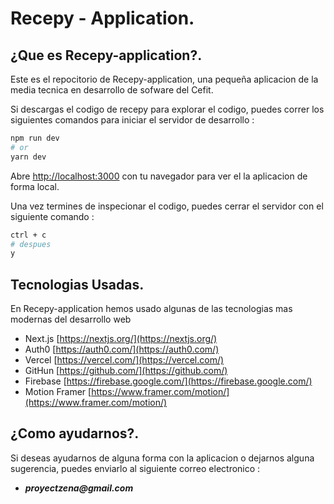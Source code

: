 # Recepy - Application.

## ¿Que es Recepy-application?.

Este es el repocitorio de Recepy-application, una pequeña aplicacion de la media tecnica en desarrollo de sofware del Cefit.

Si descargas el codigo de recepy para explorar el codigo, puedes correr los siguientes comandos para iniciar el servidor de desarrollo :

```bash
npm run dev
# or
yarn dev
```

Abre [http://localhost:3000](http://localhost:3000) con tu navegador para ver el la aplicacion de forma local.

Una vez termines de inspecionar el codigo, puedes cerrar el servidor con el siguiente comando :

```bash
ctrl + c
# despues
y
```

## Tecnologias Usadas.

En Recepy-application hemos usado algunas de las tecnologias mas modernas del desarrollo web

- Next.js [https://nextjs.org/](https://nextjs.org/)
- Auth0 [https://auth0.com/](https://auth0.com/)
- Vercel [https://vercel.com/](https://vercel.com/)
- GitHun [https://github.com/](https://github.com/)
- Firebase [https://firebase.google.com/](https://firebase.google.com/)
- Motion Framer [https://www.framer.com/motion/](https://www.framer.com/motion/)

## ¿Como ayudarnos?.

Si deseas ayudarnos de alguna forma con la aplicacion o dejarnos alguna sugerencia, puedes enviarlo al siguiente correo electronico :

- **_proyectzena@gmail.com_**
